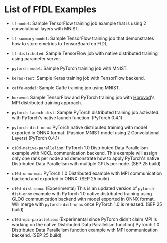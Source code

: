 # List of FfDL Examples

* `tf-model`: Sample TensorFlow training job example that is using 2 convolutional layers with MNIST.

* `tf-summary-model`: Sample TensorFlow training job that demonstrates how to store emetrics to TensorBoard on FfDL.

* `tf-distributed`: Sample TensorFlow job with native distributed training using parameter server.

* `pytorch-model`: Sample PyTorch training job with MNIST.

* `keras-test`: Sample Keras training job with TensorFlow backend.

* `caffe-model`: Sample Caffe training job using MNIST.

* `horovod`: Sample TensorFlow and PyTorch training job with [Horovod](https://github.com/uber/horovod)'s MPI distributed training approach.

* `pytorch-launch-dist`: Sample PyTorch distributed training job activated with PyTorch's native launch function. (PyTorch 0.4.1)

* `pytorch-dist-onnx`: PyTorch native distributed training with model exported in ONNX format. (Fashion MNIST model using 2 Convolutional Layers) (PyTorch 0.4.1)

* `c10d-native-parallelism`: PyTorch 1.0 Distributed Data Parallelism example with NCCL communication backend. This example will assign only one rank per node and demonstrate how to apply PyTorch's native Distributed Data Parallelism with multiple GPUs per node. (SEP 25 build)

* `c10d-onnx-mpi`: PyTorch 1.0 Distributed example with MPI communication backend and exported in ONNX. (SEP 25 build)

* `c10d-dist-onnx`: (Experimental) This is an updated version of `pytorch-dist-onnx` example with PyTorch 1.0 native distributed training using GLOO communication backend with model exported in ONNX format. Will merge with `pytorch-dist-onnx` once PyTorch 1.0 is released. (SEP 25 build)

* `c10d-mpi-parallelism`: (Experimental since PyTorch didn't claim MPI is working on the native Distributed Data Parallelism function) PyTorch 1.0 Distributed Data Parallelism function example with MPI communication backend. (SEP 25 build)
